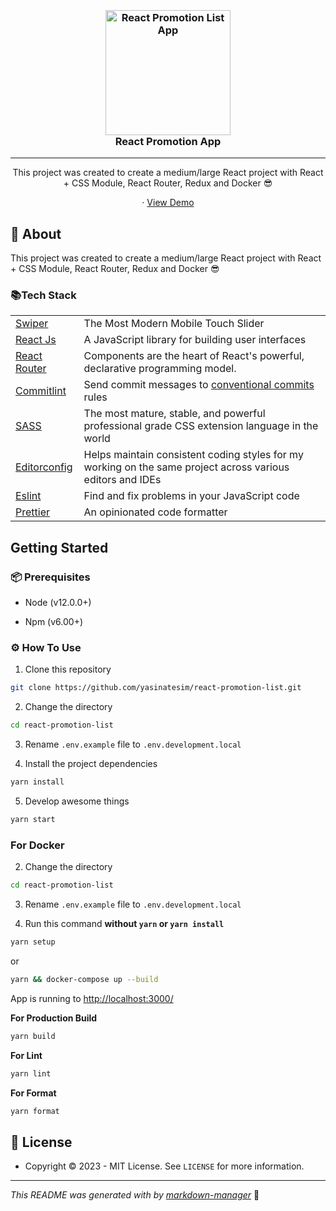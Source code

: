 <h3 align="center">
  <br>
  <a href="https://github.com/yasinatesim/react-promotion-list"><img src="https://yasinates.com/tech/react.svg" alt="React Promotion List App" width="200"></a>
  <br>
  React Promotion App
  <br>
</h3>
<hr>
<p align="center">This project was created to create a medium/large React project with React + CSS Module, React Router, Redux and Docker 😎</p>

  <p align="center">
    · <a href="https://react-promotion-list.yasinatesim.vercel.app/">View Demo</a>
  </p>
</p>

## 📖 About

This project was created to create a medium/large React project with React + CSS Module, React Router, Redux and Docker 😎


### 📚Tech Stack

<table>
<tr>
<td>
<a  href="https://swiperjs.com/react">Swiper</a>
</td>
<td>The Most Modern Mobile Touch Slider</td>
</tr>
<tr>
<td>
<a  href="https://reactjs.org/">React Js</a>
</td>
<td>A JavaScript library for building user interfaces</td>
</tr>

<tr>
<td>
<a  href="https://reactrouter.com/">React Router</a>
</td>
<td>Components are the heart of React's powerful, declarative programming model.</td>
</tr>
<tr>
<td>
<a href="https://github.com/conventional-changelog/commitlint">Commitlint</a>
</td>
<td>Send commit messages to <a  href="https://www.conventionalcommits.org/en/v1.0.0/">conventional commits</a> rules</td>
</tr>
<tr>
<td>
<a href="https://sass-lang.com/](https://sass-lang.com/">SASS</a>
</td>
<td>The most mature, stable, and powerful professional grade CSS extension language in the world</td>
</tr>
<tr>
<td>
<a  href="https://editorconfig.org/">Editorconfig</a>
</td>
<td>Helps maintain consistent coding styles for my working on the same project across various editors and IDEs</td>
</tr>
<tr>
<td>
<a  href="https://eslint.org/">Eslint</a>
</td>
<td>Find and fix problems in your JavaScript code</td>
</tr>
<tr>
<td>
<a  href="https://prettier.io/">Prettier</a>
</td>
<td>An opinionated code formatter</td>
</tr>
</table>

## Getting Started

### 📦 Prerequisites

- Node (v12.0.0+)

- Npm (v6.00+)

### ⚙️ How To Use

 1. Clone this repository

```bash
git clone https://github.com/yasinatesim/react-promotion-list.git
```

2. Change the directory

```bash
cd react-promotion-list
```

 3. Rename `.env.example` file to `.env.development.local`

 4. Install the project dependencies

```bash
yarn install
```

5. Develop awesome things

```bash
yarn start
```

### For Docker

2. Change the directory

```bash
cd react-promotion-list
```


 3. Rename `.env.example` file to `.env.development.local`

4. Run this command **without `yarn` or `yarn install`**

```bash
yarn setup
```

or

```bash
yarn && docker-compose up --build
```

App is running to  [http://localhost:3000/](http://localhost:3000/)

**For Production Build**
```bash
yarn build
```

**For Lint**
```bash
yarn lint
```

**For Format**
```bash
yarn format
```

## 🔑 License
* Copyright © 2023 - MIT License.
See `LICENSE` for more information.

---

_This README was generated with by [markdown-manager](https://github.com/yasinatesim/markdown-manager)_ 🥲
